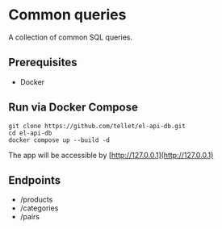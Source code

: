 # Common queries

A collection of common SQL queries.

## Prerequisites
* Docker

## Run via Docker Compose

```shell
git clone https://github.com/tellet/el-api-db.git
cd el-api-db
docker compose up --build -d
```

The app will be accessible by [http://127.0.0.1](http://127.0.0.1)

## Endpoints

* /products
* /categories
* /pairs